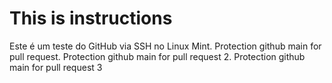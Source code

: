 # This is instructions
Este é um teste do GitHub via SSH no Linux Mint.
Protection github main for pull request.
Protection github main for pull request 2.
Protection github main for pull request 3

